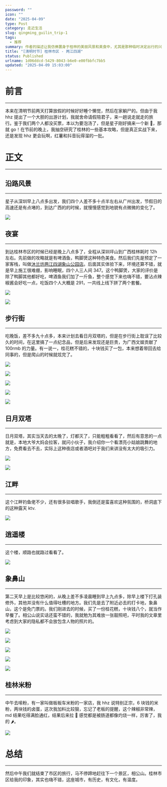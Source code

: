 ```yaml
---
password: ""
icon: ""
date: "2025-04-09"
type: Post
category: 走近生活
slug: qingming_guilin_trip-1
tags:
  - 推荐
summary: 作者的描述让我仿佛置身于桂林的美丽风景和美食中，尤其是那种临时决定出行的兴奋感。虽然有些计划没能实现，但这种随性和与朋友的互动让旅行更显得生动。整体来说，这段经历让我对桂林产生了浓厚的兴趣，也让我想起了自己和朋友们的旅行时光。
title: "[清明时节] 桂林市区 - 两江四湖"
status: Published
urlname: 1d06ddcd-5429-8043-b6e0-e00fbbfc7bb5
updated: "2025-04-09 15:03:00"
---
```


# 前言

---

本来在清明节前两天打算放假的时候好好睡个懒觉，然后在家躺尸的。但由于我 hhz 提出了一个大胆的出游计划，我就舍命请假陪君子，来一趟说走就走的旅行。鉴于我们两个人都没买票，本以为要泡汤了，但是星子刚好搞来一个新 🚗，那就 go！在节前的晚上，我抽空研究了桂林的一些基本攻略，但是真正实战下来，还是发现 hhz 更会玩啊，红薯和抖音玩得溜的一批。

# 正文

---

## 沿路风景

---

星子从深圳早上八点多出发，我们四个人差不多十点半左右从广州出发，节假日的高速还是有点堵的，到达广西的的时候，就慢慢感觉到地貌有点微微的变化了。

![](https://bu.dusays.com/2025/04/09/67f68a297daaa.jpg)

## 夜宴

---

到达桂林市区的时候已经是晚上八点多了，全程从深圳坪山到广西桂林耗时 12h 左右。先前做的攻略就是有啤酒鱼，鸭脚煲这种特色美食。然后我们先是预定了一家客栈，叫做[沐兰坊两江四湖象山公园店](https://hotels.ctrip.com/hotels/6442465.html)。后面其实体验下来，环境还算不错，就是早上施工很难绷，影响睡眠，四个人三人间 347。这个鸭脚煲，大家的评价是除了鸭脚其他都好吃，啤酒鱼我们加了一斤鱼，整个感觉下来也嗨不错，要沾点辣椒酱会好吃一点，吃饭四个人大概是 291，一共线上线下拼了两个套餐。

![](https://bu.dusays.com/2025/04/09/67f68a2a6a3bd.jpg)

![](https://bu.dusays.com/2025/04/09/67f68a2c354ab.jpg)

## 步行街

---

吃晚饭，差不多九十点多，本来计划去看日月双塔的，但是在步行街上耽误了比较久的时间，在这里搞了一点纪念品，但是后来发现还是巨贵，为广西文娱贡献了 100rmb 的力量。有一说一，桂花糕不错的，十块钱买了一包，本来想着带回去给同事的，但是爬山的时候就炫完了。

![](https://bu.dusays.com/2025/04/09/67f68a2d27470.jpg)

![](https://bu.dusays.com/2025/04/09/67f68a2de42f6.jpg)

![](2025_04_04_22_33_IMG_2772.jpg)

![](2025_04_04_22_35_IMG_2773.jpg)

![](2025_04_04_22_41_IMG_2776.jpg)

## 日月双塔

---

日月双塔，其实当天去的太晚了，灯都灭了，只能粗粗看看了，然后有意思的一点就是，本地大爷大妈会拉客，就问小伙子，我介绍你一个看漂亮小姑娘跳舞的地方，免费看去不去，实际上这种夜店或者酒吧对于我们来讲没有太大的吸引力。

![](https://bu.dusays.com/2025/04/09/67f68a2f03d6d.jpg)

![](https://bu.dusays.com/2025/04/09/67f68a30042f8.jpg)

## 江畔

---

这个江畔钓鱼佬不少，还有很多驻唱歌手，我倒还是蛮喜欢这种氛围的，桥洞底下的这种露天 ktv.

![](https://bu.dusays.com/2025/04/09/67f68a30e907e.jpg)

## 逍遥楼

---

这个楼，顺路也就路过看看了。

![](https://bu.dusays.com/2025/04/09/67f68a3223d3f.jpg)

## 象鼻山

---

第二天早上是比较悠闲的，从晚上差不多凌晨睡到早上九点多，除早上楼下打孔装修外，其他并没有什么值得吐槽的地方。我们先是去了附近必去的打卡地，象鼻山，这个是免门票的。我们刚进去的时候，买了一份桂花糕，十块钱八个，就当作早餐了。相公山说实话还蛮不错的，我就勉为其难放一张靓照吧，平时我的文章里考虑到大家的隐私都不会放包含人物的照片的。

![](https://bu.dusays.com/2025/04/09/67f68a335bb65.jpg)

![](2025_04_05_10_21_IMG_2801.jpg)

![](2025_04_05_10_29_IMG_2804.jpg)

![](2025_04_05_10_55_IMG_2815.jpg)

![](https://bu.dusays.com/2025/04/09/67f68a343bd89.jpg)

## 桂林米粉

---

中午去嗦粉，有一家叫做板板车米粉的一家店，我 hhz 说特别正宗，6 块钱的米粉，两块钱的卤蛋，这次我加料比较狠，忘记了老板的提醒，这个辣椒非常辣，md 结果吃得满脸通红，结果后来拉 💩 感觉都是被肠道都像灼烧一样，厉害了，我的 🌶️。

![](https://bu.dusays.com/2025/04/09/67f68a35169b5.jpg)

# 总结

---

然后中午我们就结束了市区的旅行，马不停蹄地赶往下一个景区，相公山。桂林市区给我的印象，其实也嗨不错，这座城市，有历史，有文化，有温度。
